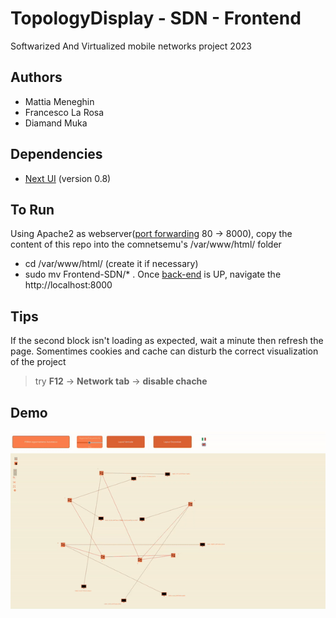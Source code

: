 # TopologyDisplay - SDN - Frontend

Softwarized And Virtualized mobile networks project 2023

## Authors

- Mattia Meneghin
- Francesco La Rosa
- Diamand Muka

## Dependencies

- [Next UI](https://github.com/nextui-org/nextui) (version 0.8)

## To Run

Using Apache2 as webserver([port forwarding](https://github.com/Mattiamene1/Backend-SDN#environment) 80 -> 8000), copy the content of this repo into the comnetsemu's /var/www/html/ folder

- cd /var/www/html/ (create it if necessary)
- sudo mv Frontend-SDN/\* .
  Once [back-end](https://github.com/Mattiamene1/Backend-SDN) is UP, navigate the http://localhost:8000

## Tips
If the second block isn't loading as expected, wait a minute then refresh the page.
Somentimes cookies and cache can disturb the correct visualization of the project
> try **F12** → **Network tab** → **disable chache**

## Demo

<img src="https://github.com/Mattiamene1/Frontend-SDN/blob/main/Presentazione/demo.gif">
